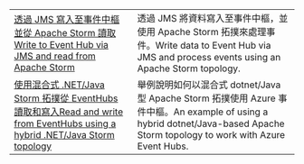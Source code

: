 |  |  |
|---------|---------|
| <span data-ttu-id="aa679-101">[透過 JMS 寫入至事件中樞並從 Apache Storm 讀取][1]</span><span class="sxs-lookup"><span data-stu-id="aa679-101">[Write to Event Hub via JMS and read from Apache Storm][1]</span></span> | <span data-ttu-id="aa679-102">透過 JMS 將資料寫入至事件中樞，並使用 Apache Storm 拓撲來處理事件。</span><span class="sxs-lookup"><span data-stu-id="aa679-102">Write data to Event Hub via JMS and process events using an Apache Storm topology.</span></span> 
| <span data-ttu-id="aa679-103">[使用混合式 .NET/Java Storm 拓撲從 EventHubs 讀取和寫入][2]</span><span class="sxs-lookup"><span data-stu-id="aa679-103">[Read and write from EventHubs using a hybrid .NET/Java Storm topology][2]</span></span> | <span data-ttu-id="aa679-104">舉例說明如何以混合式 dotnet/Java 型 Apache Storm 拓撲使用 Azure 事件中樞。</span><span class="sxs-lookup"><span data-stu-id="aa679-104">An example of using a hybrid dotnet/Java-based Apache Storm topology to work with Azure Event Hubs.</span></span>

[1]: https://azure.microsoft.com/resources/samples/event-hubs-java-storm-sender-jms-receiver/
[2]: https://azure.microsoft.com/resources/samples/hdinsight-dotnet-java-storm-eventhub/